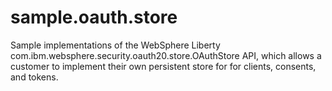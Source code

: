 # sample.oauth.store
Sample implementations of the WebSphere Liberty com.ibm.websphere.security.oauth20.store.OAuthStore API, which allows a customer to implement their own persistent store for for clients, consents, and tokens.
